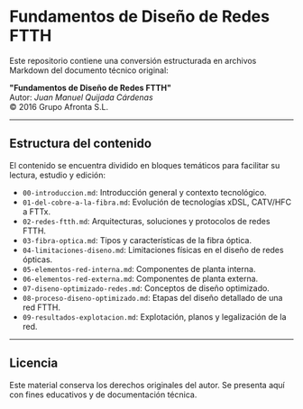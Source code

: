# Fundamentos de Diseño de Redes FTTH

Este repositorio contiene una conversión estructurada en archivos Markdown del documento técnico original:

**"Fundamentos de Diseño de Redes FTTH"**  
Autor: *Juan Manuel Quijada Cárdenas*  
© 2016 Grupo Afronta S.L.

---

## Estructura del contenido

El contenido se encuentra dividido en bloques temáticos para facilitar su lectura, estudio y edición:

- `00-introduccion.md`: Introducción general y contexto tecnológico.
- `01-del-cobre-a-la-fibra.md`: Evolución de tecnologías xDSL, CATV/HFC a FTTx.
- `02-redes-ftth.md`: Arquitecturas, soluciones y protocolos de redes FTTH.
- `03-fibra-optica.md`: Tipos y características de la fibra óptica.
- `04-limitaciones-diseno.md`: Limitaciones físicas en el diseño de redes ópticas.
- `05-elementos-red-interna.md`: Componentes de planta interna.
- `06-elementos-red-externa.md`: Componentes de planta externa.
- `07-diseno-optimizado-redes.md`: Conceptos de diseño optimizado.
- `08-proceso-diseno-optimizado.md`: Etapas del diseño detallado de una red FTTH.
- `09-resultados-explotacion.md`: Explotación, planos y legalización de la red.

---

## Licencia

Este material conserva los derechos originales del autor. Se presenta aquí con fines educativos y de documentación técnica.

